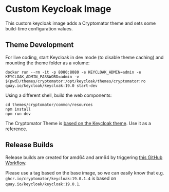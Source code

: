 # Custom Keycloak Image

This custom keycloak image adds a Cryptomator theme and sets some build-time configuration values.

## Theme Development

For live coding, start Keycloak in dev mode (to disable theme caching) and mounting the theme folder as a volume:

```shell script
docker run --rm -it -p 8080:8080 -e KEYCLOAK_ADMIN=admin -e KEYCLOAK_ADMIN_PASSWORD=admin -v $(pwd)/themes/cryptomator:/opt/keycloak/themes/cryptomator:ro quay.io/keycloak/keycloak:19.0 start-dev
```

Using a different shell, build the web components:

```shell script
cd themes/cryptomator/common/resources
npm install
npm run dev
```

The Cryptomator Theme is [based on the Keycloak theme](https://github.com/keycloak/keycloak/tree/main/themes/src/main/resources/theme/keycloak). Use it as a reference.

## Release Builds

Release builds are created for amd64 and arm64 by triggering [this GitHub Workflow](https://github.com/cryptomator/hub/actions/workflows/keycloak.yml).

Please use a tag based on the base image, so we can easily know that e.g. `ghcr.io/cryptomator/keycloak:19.0.1.4` is based on `quay.io/keycloak/keycloak:19.0.1`.